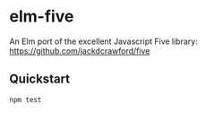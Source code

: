 # elm-five
An Elm port of the excellent Javascript Five library: https://github.com/jackdcrawford/five

## Quickstart

    npm test
    
